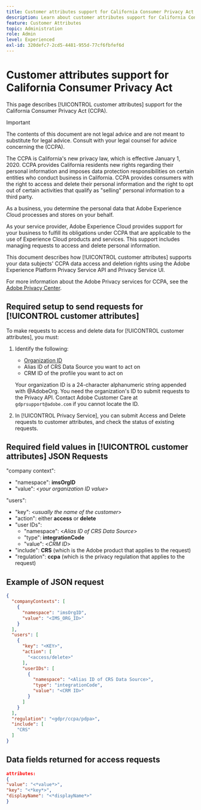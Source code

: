 ```yaml
---
title: Customer attributes support for California Consumer Privacy Act 
description: Learn about customer attributes support for California Consumer Privacy Act
feature: Customer Attributes
topic: Administration
role: Admin
level: Experienced
exl-id: 320defc7-2cd5-4481-955d-77cf6fbfef6d
---
```

# Customer attributes support for California Consumer Privacy Act

This page describes [!UICONTROL customer attributes] support for the California Consumer Privacy Act (CCPA).

>[!IMPORTANT]
>
>The contents of this document are not legal advice and are not meant to substitute for legal advice. Consult with your legal counsel for advice concerning the (CCPA).

The CCPA is California's new privacy law, which is effective January 1, 2020. CCPA provides California residents new rights regarding their personal information and imposes data protection responsibilities on certain entities who conduct business in California. CCPA provides consumers with the right to access and delete their personal information and the right to opt out of certain activities that qualify as "selling" personal information to a third party.

As a business, you determine the personal data that Adobe Experience Cloud processes and stores on your behalf.

As your service provider, Adobe Experience Cloud provides support for your business to fulfill its obligations under CCPA that are applicable to the use of Experience Cloud products and services. This support includes managing requests to access and delete personal information.

This document describes how [!UICONTROL customer attributes] supports your data subjects' CCPA data access and deletion rights using the Adobe Experience Platform Privacy Service API and Privacy Service UI.

For more information about the Adobe Privacy services for CCPA, see the [Adobe Privacy Center](https://www.adobe.com/privacy/ccpa.html).

## Required setup to send requests for [!UICONTROL customer attributes]

To make requests to access and delete data for [!UICONTROL customer attributes], you must:

1. Identify the following:

   * [Organization ID](../../administration/organizations.md)
   * Alias ID of CRS Data Source you want to act on
   * CRM ID of the profile you want to act on

    Your organization ID is a 24-character alphanumeric string appended with @AdobeOrg. You need the organization's ID to submit requests to the Privacy API. Contact Adobe Customer Care at `gdprsupport@adobe.com` if you cannot locate the ID.

1. In [!UICONTROL Privacy Service], you can submit Access and Delete requests to customer attributes, and check the status of existing requests.

## Required field values in [!UICONTROL customer attributes] JSON Requests

"company context": 

* "namespace": **imsOrgID**
* "value": <*your organization ID value*>

"users": 

* "key": <*usually the name of the customer*> 
* "action": either **access** or **delete**
* "user IDs":
    * "namespace": <*Alias ID of CRS Data Source*>
    * "type": **integrationCode**
    * "value": <*CRM ID*>
* "include": **CRS** (which is the Adobe product that applies to the request)
* "regulation": **ccpa** (which is the privacy regulation that applies to the request)

## Example of JSON request

```json
{
  "companyContexts": [
    {
      "namespace": "imsOrgID",
      "value": "<IMS_ORG_ID>"
    }
  ],
  "users": [
    {
      "key": "<KEY>",
      "action": [
        "<access/delete>"
      ],
      "userIDs": [
        {
          "namespace": "<Alias ID of CRS Data Source>",
          "type": "integrationCode",
          "value": "<CRM ID>"
        }
      ]
    }
  ],
  "regulation": "<gdpr/ccpa/pdpa>",
  "include": [
    "CRS"
  ]
}
```

## Data fields returned for access requests

```json
attributes:
{
"value": "<*value*>",
"key": "<*key*>",
"displayName": "<*displayName*>"
}
```

